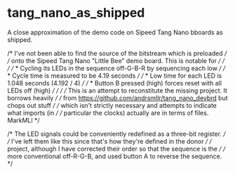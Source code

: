 # tang_nano_as_shipped
A close approximation of the demo code on Sipeed Tang Nano bboards as shipped.

/* I've not been able to find the source of the bitstream which is preloaded  */
/* onto the Sipeed Tang Nano "Little Bee" demo board. This is notable for     */
/*                                                                            */
/*       * Cycling its LEDs in the sequence off-G-B-R by sequencing each low  */
/*       * Cycle time is measured to be 4.19 seconds                          */
/*       * Low time for each LED is 1.048 seconds (4.192 / 4)                 */
/*       * Button B pressed (high) forces reset with all LEDs off (high)      */
/*                                                                            */
/* This is an attempt to reconstitute the missing project. It borrows heavily */
/* from https://github.com/andrsmllr/tang_nano_devbrd but chops out stuff     */
/* which isn't strictly necessary and attempts to indicate what imports (in   */
/* particular the clocks) actually are in terms of files.        MarkMLl      */ 

/* The LED signals could be conveniently redefined as a three-bit register.   */
/* I've left them like this since that's how they're defined in the donor     */
/* project, although I have corrected their order so that the sequence is the */
/* more conventional off-R-G-B, and used button A to reverse the sequence.    */
